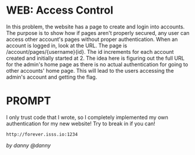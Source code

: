 # WEB: Access Control
In this problem, the website has a page to create and login into
accounts. The purpose is to show how if pages aren't properly secured,
any user can access other account's pages without proper authentication.
When an account is logged in, look at the URL. The page is /account/pages/{username}{id}.
The id increments for each account created and initially started at 2. The idea here is 
figuring out the full URL for the admin's home page as there is no actual authentication
for going to other accounts' home page. 
This will lead to the users accessing the admin's account and getting
the flag.

# PROMPT
I only trust code that I wrote, so I completely implemented my own authentication for my new website!
Try to break in if you can!

`http://forever.isss.io:1234`

_by danny @danny_